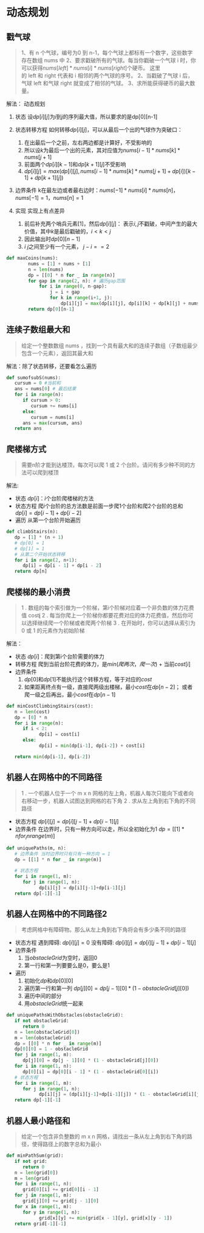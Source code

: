 # 动态规划

## 戳气球

> 1、有 n 个气球，编号为0 到 n-1，每个气球上都标有一个数字，这些数字存在数组 nums 中
> 2、要求戳破所有的气球。每当你戳破一个气球 i 时，你可以获得$nums[left] * nums[i] * nums[right]$个硬币。 这里的 left 和 right 代表和 i 相邻的两个气球的序号。
> 2、当戳破了气球 i 后，气球 left 和气球 right 就变成了相邻的气球。
> 3、求所能获得硬币的最大数量。

解法： 动态规划

1. 状态
设$dp[i][j]$为$i$到$j$的序列最大值，所以要求的是dp[0][n-1]
2. 状态转移方程
如何转移$dp[i][j]$，可以从最后一个出的气球作为突破口：
   1. 在出最后一个之前，左右两边都是计算好，不受影响的
   2. 所以设$k$为最后一个出的元素，其对应值为$nums[i-1] * nums[k] * nums[j+1]$
   3. 前面两个$dp[i][k-1]$和$dp[k+1][j]$不受影响
   4. $dp[i][j] = max(dp[i][j], nums[i-1] * nums[k] * nums[j+1] + dp[i])[k-1] + dp[k+1][j])$
3. 边界条件
k在最左边或者最右边时：$nums[-1] * nums[i] * nums[n]$，$nums[-1] = 1$，$nums[n] = 1$

4. 实现
实现上有点差异
   1. 前后补充两个哨兵元素[1]，然后$dp[i][j]$： 表示$i,j$不戳破，中间产生的最大价值，其中$k$是最后戳破的，$i < k < j$
   2. 因此输出时$dp[0][n-1]$
   3. $i ~ j$之间至少有一个元素， $j - i == 2$

```python
def maxCoins(nums):
        nums = [1] + nums + [1]
        n = len(nums)
        dp = [[0] * n for _ in range(n)]
        for gap in range(2, n): # 遍历gap范围
            for i in range(0, n-gap):
                j = i + gap
                for k in range(i+1, j):
                    dp[i][j] = max(dp[i][j], dp[i][k] + dp[k][j] + nums[i] * nums[k] * nums[j])
        return dp[0][n-1]
```

## 连续子数组最大和

> 给定一个整数数组 nums ，找到一个具有最大和的连续子数组（子数组最少包含一个元素），返回其最大和

解法：除了状态转移，还要看怎么遍历

```python
def sumofsubS(nums):
   cursum = 0 #当前和
   ans = nums[0] # 最后结果
   for i in range(n):
      if cursum > 0:
         cursum += nums[i]
      else:
         cursum = nums[i]
      ans = max(cursum, ans)
   return ans
```

## 爬楼梯方式

> 需要n阶才能到达楼顶，每次可以爬 1 或 2 个台阶。请问有多少种不同的方法可以爬到楼顶

解法:

- 状态
$dp[i]$：$i$个台阶爬楼梯的方法
- 状态方程
爬$i$个台阶的总方法数是前面一步爬1个台阶和爬2个台阶的总和
$dp[i] = dp[i - 1] + dp[i - 2]$
- 遍历
从第一个台阶开始遍历

```python
def climbStairs(n):
   dp = [1] * (n + 1)
   # dp[0] = 1
   # dp[1] = 1
   # 从第二个开始状态转移
   for i in range(2, n+1):
      dp[i] = dp[i - 1] + dp[i - 2]
   return dp[n]
```

## 爬楼梯的最小消费

>1 . 数组的每个索引做为一个阶梯，第i个阶梯对应着一个非负数的体力花费值 cost[i](索引从0开始)
>2 . 每当你爬上一个阶梯你都要花费对应的体力花费值，然后你可以选择继续爬一个阶梯或者爬两个阶梯
>3 . 在开始时，你可以选择从索引为 0 或 1 的元素作为初始阶梯

解法：

- 状态
$dp[i]$：爬到第i个台阶需要的体力
- 转移方程
爬到当前台阶花费的体力，是$min(爬两次，爬一次)$ + 当前$cost[i]$
- 边界条件
   1. $dp[0]$和$dp[1]$不能执行这个转移方程，等于对应的$cost$
   2. 如果距离终点有一级，直接爬两级出楼梯，最小$cost$在$dp[n-2]$；
或者爬一级之后再出，最小$cost$在$dp[n-1]$

```python
def minCostClimbingStairs(cost):
   n = len(cost)
   dp = [0] * n
   for i in range(n):
      if i < 2:
            dp[i] = cost[i]
      else:
            dp[i] = min(dp[i-1], dp[i-2]) + cost[i]

   return min(dp[i-1], dp[i-2])
```

## 机器人在网格中的不同路径

> 1 . 一个机器人位于一个 m x n 网格的左上角，机器人每次只能向下或者向右移动一步，机器人试图达到网格的右下角
> 2 . 求从左上角到右下角的不同路径

- 状态方程
$dp[i][j] = dp[i][j-1]+dp[i-1][j]$
- 边界条件
在边界时，只有一种方向可以走，所以全初始化为1
$dp = [[1] * n for _ in range(m)]$

```python
def uniquePaths(m, n):
   # 边界条件 当时边界时只有只有一种方向 = 1
   dp = [[1] * n for _ in range(m)]

   # 状态方程
   for i in range(1, m):
      for j in range(1, n):
            dp[i][j] = dp[i][j-1]+dp[i-1][j]
   return dp[-1][-1]
```

## 机器人在网格中的不同路径2

> 考虑网格中有障碍物。那么从左上角到右下角将会有多少条不同的路径

- 状态方程
遇到障碍: $dp[i][j] = 0$
没有障碍: $dp[i][j] = dp[i][j-1]+dp[i-1][j]$
- 边界条件
   1. 当$obstacleGrid$为空时，返回0
   2. 第一行和第一列要要么是0，要么是1
- 遍历
   1. 初始化$dp$和$dp[0][0]$
   2. 遍历第一行和第一列
     $dp[j][0] = dp[j - 1][0] * (1 - obstacleGrid[j][0])$
   3. 遍历中间的部分
   4. 用$obstacleGrid$统一起来

```python
def uniquePathsWithObstacles(obstacleGrid):
   if not obstacleGrid:
      return 0
   n = len(obstacleGrid[0])
   m = len(obstacleGrid)
   dp = [[0] * n for _ in range(m)]
   dp[0][0] = 1 - obstacleGrid
   for j in range(1, m):
      dp[j][0] = dp[j - 1][0] * (1 - obstacleGrid[j][0])
   for i in range(1, n):
      dp[0][i] = dp[0][i - 1] * (1 - obstacleGrid[0][i])
   # 状态方程
   for i in range(1, m):
      for j in range(1, n):
            dp[i][j] = (dp[i][j-1]+dp[i-1][j]) * (1 - obstacleGrid[i][j])
   return dp[-1][-1]
```

## 机器人最小路径和

> 给定一个包含非负整数的 m x n 网格，请找出一条从左上角到右下角的路径，使得路径上的数字总和为最小

```python
def minPathSum(grid):
   if not grid:
      return 0
   n = len(grid[0])
   m = len(grid)
   for i in range(1, n):
      grid[0][i] += grid[0][i - 1]
   for j in range(1, m):
      grid[j][0] += grid[j - 1][0]
   for x in range(1, m):
      for y in range(1, n):
            grid[x][y] += min(grid[x - 1][y], grid[x][y - 1])
   return grid[-1][-1]
```
